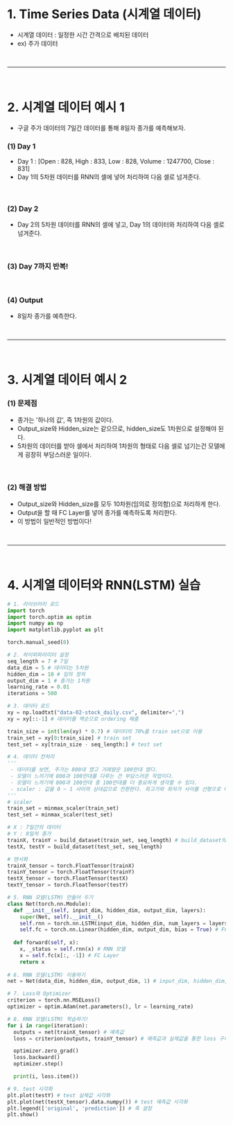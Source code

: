 # 1. Time Series Data (시계열 데이터)
 - 시계열 데이터 : 일정한 시간 간격으로 배치된 데이터
 - ex) 주가 데이터

<br>
<hr>
<br>

# 2. 시계열 데이터 예시 1
 - 구글 주가 데이터의 7일간 데이터를 통해 8일자 종가를 예측해보자.
 ### (1) Day 1
  - Day 1 : [Open : 828, High : 833, Low : 828, Volume : 1247700, Close : 831]
  - Day 1의 5차원 데이터를 RNN의 셀에 넣어 처리하여 다음 셀로 넘겨준다.

<br>

 ### (2) Day 2
  - Day 2의 5차원 데이터를 RNN의 셀에 넣고, Day 1의 데이터와 처리하여 다음 셀로 넘겨준다.

<br>

 ### (3) Day 7까지 반복!

<br>

 ### (4) Output
  - 8일차 종가를 예측한다.


<br>
<hr>
<br>
  
# 3. 시계열 데이터 예시 2
 ### (1) 문제점
  - 종가는 '하나의 값', 즉 1차원의 값이다.
  - Output_size와 Hidden_size는 같으므로, hidden_size도 1차원으로 설정해야 된다.
  - 5차원의 데이터를 받아 셀에서 처리하여 1차원의 형태로 다음 셀로 넘기는건 모델에게 굉장히 부담스러운 일이다.

<br>

 ### (2) 해결 방법
  - Output_size와 Hidden_size를 모두 10차원(임의로 정의함)으로 처리하게 한다.
  - Output을 할 때 FC Layer를 넣어 종가를 예측하도록 처리한다.
  - 이 방법이 일반적인 방법이다!
    

<br>
<hr>
<br>


# 4. 시계열 데이터와 RNN(LSTM) 실습

```python
# 1. 라이브러리 로드
import torch
import torch.optim as optim
import numpy as np
import matplotlib.pyplot as plt

torch.manual_seed(0)

# 2. 하이퍼파라미터 설정
seq_length = 7 # 7일
data_dim = 5 # 데이터는 5차원
hidden_dim = 10 # 임의 정의
output_dim = 1 # 종가는 1차원
learning_rate = 0.01
iterations = 500

# 3. 데이터 로드
xy = np.loadtxt("data-02-stock_daily.csv", delimiter=",")
xy = xy[::-1] # 데이터를 역순으로 ordering 해줌

train_size = int(len(xy) * 0.7) # 데이터의 70%를 train set으로 이용
train_set = xy[0:train_size] # train set
test_set = xy[train_size - seq_length:] # test set

# 4. 데이터 전처리
'''
 - 데이터를 보면, 주가는 800대 였고 거래량은 100만대 였다.
 - 모델이 느끼기에 800과 100만대를 다루는 건 부담스러운 작업이다.
 - 모델이 느끼기에 800과 100만대 중 100만대를 더 중요하게 생각할 수 있다.
 - scaler : 값을 0 ~ 1 사이의 상대값으로 전환한다. 최고가와 최저가 사이를 선형으로 나누어 0 ~ 1 의 값으로 만든다.
'''
# scaler
train_set = minmax_scaler(train_set)
test_set = minmax_scaler(test_set)

# X : 7일간의 데이터
# Y : 8일차 종가
trainX, trainY = build_dataset(train_set, seq_length) # build_dataset의 함수를 자세히 알고 싶다면 구글링 고고!
testX, testY = build_dataset(test_set, seq_length)

# 텐서화
trainX_tensor = torch.FloatTensor(trainX)
trainY_tensor = torch.FloatTensor(trainY)
testX_tensor = torch.FloatTensor(testX)
textY_tensor = torch.FloatTensor(testY)

# 5. RNN 모델(LSTM) 만들어 두기
class Net(torch.nn.Module):
  def __init__(self, input_dim, hidden_dim, output_dim, layers):
    super(Net, self).__init__()
    self.rnn = torch.nn.LSTM(input_dim, hidden_dim, num_layers = layers, batch_first=True) # RNN 모델로 LSTM 이용
    self.fc = torch.nn.Linear(hidden_dim, output_dim, bias = True) # FC Layer
    
  def forward(self, x):
    x, _status = self.rnn(x) # RNN 모델
    x = self.fc(x[:, -1]) # FC Layer
    return x
    
# 6. RNN 모델(LSTM) 이용하기
net = Net(data_dim, hidden_dim, output_dim, 1) # input_dim, hidden_dim, output_dim, 레이어 수를 설정하여 모델 이용

# 7. Loss와 Optimizer
criterion = torch.nn.MSELoss()
optimizer = optim.Adam(net.parameters(), lr = learning_rate)

# 8. RNN 모델(LSTM) 학습하기!
for i in range(iteration):
  outputs = net(trainX_tensor) # 예측값
  loss = criterion(outputs, trainY_tensor) # 예측값과 실제값을 통한 loss 구하기

  optimizer.zero_grad()
  loss.backward()
  optimizer.step()

  print(i, loss.item())

# 9. test 시각화
plt.plot(testY) # test 실제값 시각화
plt.plot(net(testX_tensor).data.numpy()) # test 예측값 시각화
plt.legend(['original', 'prediction']) # 축 설정
plt.show()
```


